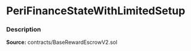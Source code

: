 # PeriFinanceStateWithLimitedSetup

### Description <a id="description"></a>

**Source:** contracts/BaseRewardEscrowV2.sol

